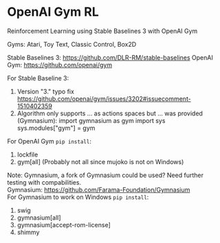 # OpenAI Gym RL
Reinforcement Learning using Stable Baselines 3 with OpenAI Gym 

Gyms: Atari, Toy Text, Classic Control, Box2D

Stable Baselines 3: https://github.com/DLR-RM/stable-baselines
OpenAI Gym: https://github.com/openai/gym

For Stable Baseline 3:
1. Version "3." typo fix https://github.com/openai/gym/issues/3202#issuecomment-1510402359
2. Algorithm only supports ... as actions spaces but ... was provided (Gymnasium):
    import gymnasium as gym
    import sys
    sys.modules["gym"] = gym

For OpenAI Gym ```pip install```:
1. lockfile
2. gym[all] (Probably not all since mujoko is not on Windows)

Note: Gymnasium, a fork of Gymnasium could be used? Need further testing with compabilities.  
Gymnasium: https://github.com/Farama-Foundation/Gymnasium  
For Gymnasium to work on Windows ```pip install```:
1. swig
2. gymnasium[all]
3. gymnasium[accept-rom-license]
4. shimmy